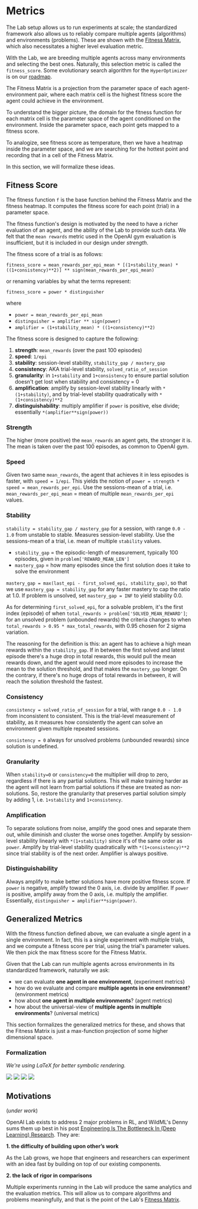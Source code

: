 # <a name="metrics"></a>Metrics

The Lab setup allows us to run experiments at scale; the standardized framework also allows us to reliably compare multiple agents (algorithms) and environments (problems). These are shown with the [Fitness Matrix](#fitness-matrix), which also necessitates a higher level evaluation metric.

With the Lab, we are breeding multiple agents across many environments and selecting the best ones. Naturally, this selection metric is called the `fitness_score`. Some evolutionary search algorithm for the `HyperOptimizer` is on our [roadmap](#roadmap).

The Fitness Matrix is a projection from the parameter space of each agent-environment pair, where each matrix cell is the highest fitness score the agent could achieve in the environment.

To understand the bigger picture, the domain for the fitness function for each matrix cell is the parameter space of the agent conditioned on the environment. Inside the parameter space, each point gets mapped to a fitness score.

To analogize, see fitness score as temperature, then we have a heatmap inside the parameter space, and we are searching for the hottest point and recording that in a cell of the Fitness Matrix.

In this section, we will formalize these ideas.


## Fitness Score

The fitness function `f` is the base function behind the Fitness Matrix and the fitness heatmap. It computes the fitness score for each point (trial) in a parameter space.

The fitness function's design is motivated by the need to have a richer evaluation of an agent, and the ability of the Lab to provide such data. We felt that the `mean rewards` metric used in the OpenAI gym evaluation is insufficient, but it is included in our design under *strength*.

The fitness score of a trial is as follows:

`fitness_score = mean_rewards_per_epi_mean * [(1+stability_mean) * ((1+consistency)**2)] ** sign(mean_rewards_per_epi_mean)`

or renaming variables by what the terms represent:

`fitness_score = power * distinguisher`

where

- `power = mean_rewards_per_epi_mean`
- `distinguisher = amplifier ** sign(power)`
- `amplifier = (1+stability_mean) * ((1+consistency)**2)`

The fitness score is designed to capture the following:

1. **strength**: `mean_rewards` (over the past 100 episodes)
2. **speed**: `1/epi`
3. **stability**: session-level stability, `stability_gap / mastery_gap`
4. **consistency**: AKA trial-level stability, `solved_ratio_of_session`
5. **granularity**: in `1+stability` and `1+consistency` to ensure partial solution doesn't get lost when stability and consistency = 0
6. **amplification**: amplify by session-level stability linearly with `*(1+stability)`, and by trial-level stability quadratically with `*(1+consistency)**2`
7. **distinguishability**: multiply amplifier if `power` is positive, else divide; essentially `*(amplifier**sign(power))`


### Strength

The higher (more positive) the `mean_rewards` an agent gets, the stronger it is. The mean is taken over the past 100 episodes, as common to OpenAI gym.

### Speed

Given two same `mean_rewards`, the agent that achieves it in less episodes is faster, with `speed = 1/epi`. This yields the notion of `power = strength * speed = mean_rewards_per_epi`. Use the sessions-mean of a trial, i.e. `mean_rewards_per_epi_mean` = mean of multiple `mean_rewards_per_epi` values.

### Stability

`stability = stability_gap / mastery_gap` for a session, with range `0.0 - 1.0` from unstable to stable. Measures session-level stability. Use the sessions-mean of a trial, i.e. mean of multiple `stability` values.

- `stability_gap` = the episodic-length of measurement, typically 100 episodes, given in `problem['REWARD_MEAN_LEN']`
- `mastery_gap` = how many episodes since the first solution does it take to solve the environment

`mastery_gap = max(last_epi - first_solved_epi, stability_gap)`, so that we use `mastery_gap = stability_gap` for any faster mastery to cap the ratio at 1.0. If problem is unsolved, set `mastery_gap = INF` to yield stability 0.0.

As for determining `first_solved_epi`, for a solvable problem, it's the first index (episode) of when `total_rewards > problem['SOLVED_MEAN_REWARD']`; for an unsolved problem (unbounded rewards) the criteria changes to when `total_rewards > 0.95 * max_total_rewards`, with 0.95 chosen for 2 sigma variation.

The reasoning for the definition is this: an agent has to achieve a high mean rewards within the `stability_gap`. If in between the first solved and latest episode there's a huge drop in total rewards, this would pull the mean rewards down, and the agent would need more episodes to increase the mean to the solution threshold, and that makes the `mastery_gap` longer. On the contrary, if there's no huge drops of total rewards in between, it will reach the solution threshold the fastest.

### Consistency

`consistency = solved_ratio_of_session` for a trial, with range `0.0 - 1.0` from inconsistent to consistent. This is the trial-level measurement of stability, as it measures how consistently the agent can solve an environment given multiple repeated sessions.

`consistency = 0` always for unsolved problems (unbounded rewards) since solution is undefined.

### Granularity

When `stability=0` or `consistency=0` the multiplier will drop to zero, regardless if there is any partial solutions. This will make training harder as the agent will not learn from partial solutions if these are treated as non-solutions. So, restore the granularity that preserves partial solution simply by adding 1, i.e. `1+stability` and `1+consistency`.

### Amplification

To separate solutions from noise, amplify the good ones and separate them out, while diminish and cluster the worse ones together. Amplify by session-level stability linearly with `*(1+stability)` since it's of the same order as `power`. Amplify by trial-level stability quadratically with `*(1+consistency)**2` since trial stability is of the next order. Amplifier is always positive.

### Distinguishability

Always amplify to make better solutions have more positive fitness score. If `power` is negative, amplify toward the 0 axis, i.e. divide by amplifier. If `power` is positive, amplify away from the 0 axis, i.e. multiply the amplifier. Essentially, `distinguisher = amplifier**sign(power)`.


## Generalized Metrics

With the fitness function defined above, we can evaluate a single agent in a single environment. In fact, this is a single experiment with multiple trials, and we compute a fitness score per trial, using the trial's parameter values. We then pick the max fitness score for the Fitness Matrix.

Given that the Lab can run multiple agents across environments in its standardized framework, naturally we ask:

- we can evaluate **one agent in one environment**, (experiment metrics)
- how do we evaluate and compare **multiple agents in one environment**? (environment metrics)
- how about **one agent in multiple environments**? (agent metrics)
- how about the universal-view of **multiple agents in multiple environments**? (universal metrics)

This section formalizes the generalized metrics for these, and shows that the Fitness Matrix is just a max-function projection of some higher dimensional space.


### Formalization

*We're using LaTeX for better symbolic rendering.*

![](./images/metric_1.png)
![](./images/metric_2.png)
![](./images/metric_3.png)
![](./images/metric_4.png)


## Motivations

(*under work*)

OpenAI Lab exists to address 2 major problems in RL, and WildML's Denny sums them up best in his post [Engineering Is The Bottleneck In (Deep Learning) Research](http://blog.dennybritz.com/2017/01/17/engineering-is-the-bottleneck-in-deep-learning-research/). They are:

**1. the difficulty of building upon other’s work**

As the Lab grows, we hope that engineers and researchers can experiment with an idea fast by building on top of our existing components.

**2. the lack of rigor in comparisons**

Multiple experiments running in the Lab will produce the same analytics and the evaluation metrics. This will allow us to compare algorithms and problems meaningfully, and that is the point of the Lab's [Fitness Matrix](#fitness-matrix).
